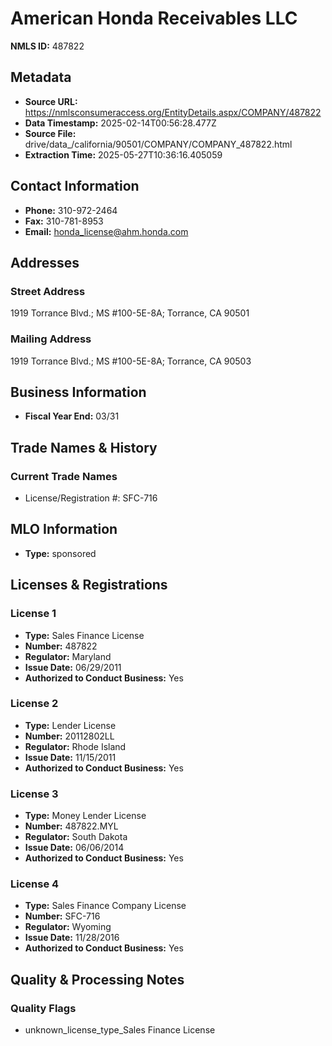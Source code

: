# American Honda Receivables LLC

**NMLS ID:** 487822

## Metadata
- **Source URL:** https://nmlsconsumeraccess.org/EntityDetails.aspx/COMPANY/487822
- **Data Timestamp:** 2025-02-14T00:56:28.477Z
- **Source File:** drive/data_/california/90501/COMPANY/COMPANY_487822.html
- **Extraction Time:** 2025-05-27T10:36:16.405059

## Contact Information
- **Phone:** 310-972-2464
- **Fax:** 310-781-8953
- **Email:** honda_license@ahm.honda.com

## Addresses
### Street Address
1919 Torrance Blvd.; MS #100-5E-8A; Torrance, CA 90501

### Mailing Address
1919 Torrance Blvd.; MS #100-5E-8A; Torrance, CA 90503

## Business Information
- **Fiscal Year End:** 03/31

## Trade Names & History
### Current Trade Names
- License/Registration #: SFC-716

## MLO Information
- **Type:** sponsored

## Licenses & Registrations

### License 1
- **Type:** Sales Finance License
- **Number:** 487822
- **Regulator:** Maryland
- **Issue Date:** 06/29/2011
- **Authorized to Conduct Business:** Yes

### License 2
- **Type:** Lender License
- **Number:** 20112802LL
- **Regulator:** Rhode Island
- **Issue Date:** 11/15/2011
- **Authorized to Conduct Business:** Yes

### License 3
- **Type:** Money Lender License
- **Number:** 487822.MYL
- **Regulator:** South Dakota
- **Issue Date:** 06/06/2014
- **Authorized to Conduct Business:** Yes

### License 4
- **Type:** Sales Finance Company License
- **Number:** SFC-716
- **Regulator:** Wyoming
- **Issue Date:** 11/28/2016
- **Authorized to Conduct Business:** Yes

## Quality & Processing Notes
### Quality Flags
- unknown_license_type_Sales Finance License
